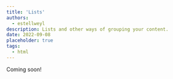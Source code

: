 ```yaml
---
title: 'Lists'
authors:
  - estellweyl
description: Lists and other ways of grouping your content.
date: 2022-09-08
placeholder: true
tags:
  - html
---
```


Coming soon!